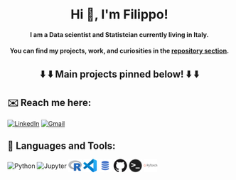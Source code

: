 <div align="center">

# Hi 👋, I'm Filippo!
#### I am a Data scientist and Statistcian currently living in Italy.
#### You can find my projects, work, and curiosities in the [repository section](https://github.com/filippo2206?tab=repositories).
## :arrow_down: :arrow_down: Main projects pinned below! :arrow_down: :arrow_down:

</div>

##  ✉️ Reach me here:
[![LinkedIn](https://img.shields.io/badge/LinkedIn-0077B5?style=for-the-badge&logo=linkedin&logoColor=white)](https://www.linkedin.com/in/filippo-boldrini-62b913167)
[![Gmail](https://img.shields.io/badge/Gmail-D14836?style=for-the-badge&logo=gmail&logoColor=white)](mailto:filiboldro98@gmail.com)

## 🔨 Languages and Tools:

<div align="left">
  
  <img align="center" alt="Python" width="30px" src="https://upload.wikimedia.org/wikipedia/commons/thumb/c/c3/Python-logo-notext.svg/600px-Python-logo-notext.svg.png" />
  <img align="center" alt="Jupyter" width="30px" src="https://upload.wikimedia.org/wikipedia/commons/thumb/3/38/Jupyter_logo.svg/1200px-Jupyter_logo.svg.png" />
  <img align="center" alt="R" width="30px" src="https://raw.githubusercontent.com/github/explore/80688e429a7d4ef2fca1e82350fe8e3517d3494d/topics/r/r.png" />
  <img align="center" alt="Visual Studio Code" width="30px" src="https://raw.githubusercontent.com/github/explore/80688e429a7d4ef2fca1e82350fe8e3517d3494d/topics/visual-studio-code/visual-studio-code.png" />
  <img align="center" alt="SQL" width="30px" src="https://raw.githubusercontent.com/github/explore/80688e429a7d4ef2fca1e82350fe8e3517d3494d/topics/sql/sql.png" />
  <img align="center" alt="GitHub" width="30px" src="https://raw.githubusercontent.com/github/explore/78df643247d429f6cc873026c0622819ad797942/topics/github/github.png" />
  <img align="center" alt="Terminal" width="30px" src="https://raw.githubusercontent.com/github/explore/78df643247d429f6cc873026c0622819ad797942/topics/terminal/terminal.png" />
    <img align="center" alt="SQL" width="30px" src="https://raw.githubusercontent.com/github/explore/80688e429a7d4ef2fca1e82350fe8e3517d3494d/topics/pytorch/pytorch.png" />


</div>
